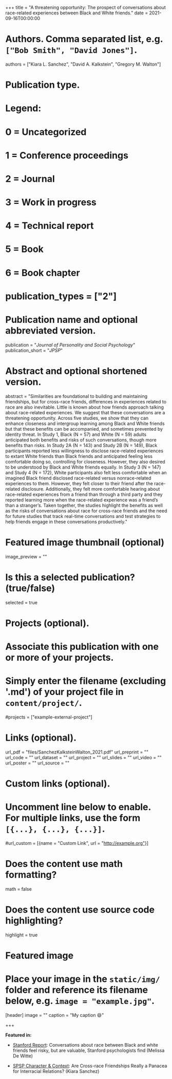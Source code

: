 +++
title = "A threatening opportunity: The prospect of conversations about race-related experiences between Black and White friends."
date = 2021-09-16T00:00:00

# Authors. Comma separated list, e.g. `["Bob Smith", "David Jones"]`.
authors = ["Kiara L. Sanchez", "David A. Kalkstein", "Gregory M. Walton"]

# Publication type.
# Legend:
# 0 = Uncategorized
# 1 = Conference proceedings
# 2 = Journal
# 3 = Work in progress
# 4 = Technical report
# 5 = Book
# 6 = Book chapter
# publication_types = ["2"]

# Publication name and optional abbreviated version.
publication = "*Journal of Personality and Social Psychology*"
publication_short = "*JPSP*"

# Abstract and optional shortened version.
abstract = "Similarities are foundational to building and maintaining friendships, but for cross-race friends, differences in experiences related to race are also inevitable. Little is known about how friends approach talking about race-related experiences. We suggest that these conversations are a threatening opportunity. Across five studies, we show that they can enhance closeness and intergroup learning among Black and White friends but that these benefits can be accompanied, and sometimes prevented by identity threat. In Study 1, Black (N = 57) and White (N = 59) adults anticipated both benefits and risks of such conversations, though more benefits than risks. In Study 2A (N = 143) and Study 2B (N = 149), Black participants reported less willingness to disclose race-related experiences to extant White friends than Black friends and anticipated feeling less comfortable doing so, controlling for closeness. However, they also desired to be understood by Black and White friends equally. In Study 3 (N = 147) and Study 4 (N = 172), White participants also felt less comfortable when an imagined Black friend disclosed race-related versus nonrace-related experiences to them. However, they felt closer to their friend after the race-related disclosure. Additionally, they felt more comfortable hearing about race-related experiences from a friend than through a third party and they reported learning more when the race-related experience was a friend’s than a stranger’s. Taken together, the studies highlight the benefits as well as the risks of conversations about race for cross-race friends and the need for future studies that track real-time conversations and test strategies to help friends engage in these conversations productively."

# Featured image thumbnail (optional)
image_preview = ""

# Is this a selected publication? (true/false)
selected = true

# Projects (optional).
#   Associate this publication with one or more of your projects.
#   Simply enter the filename (excluding '.md') of your project file in `content/project/`.
#projects = ["example-external-project"]

# Links (optional).
url_pdf = "files/SanchezKalksteinWalton_2021.pdf"
url_preprint = ""
url_code = ""
url_dataset = ""
url_project = ""
url_slides = ""
url_video = ""
url_poster = ""
url_source = ""

# Custom links (optional).
#   Uncomment line below to enable. For multiple links, use the form `[{...}, {...}, {...}]`.
#url_custom = [{name = "Custom Link", url = "http://example.org"}]

# Does the content use math formatting?
math = false

# Does the content use source code highlighting?
highlight = true

# Featured image
# Place your image in the `static/img/` folder and reference its filename below, e.g. `image = "example.jpg"`.
[header]
image = ""
caption = "My caption :smile:"

+++

**Featured in:**
- [Stanford Report](https://news.stanford.edu/press-releases/2021/09/20/conversations-ral-risky-valuable/): Conversations about race between Black and white friends feel risky, but are valuable, Stanford psychologists find (Melissa De Witte)

- [SPSP Character & Context](https://spsp.org/news-center/character-context-blog/are-cross-race-friendships-really-panacea-interracial-relations): Are Cross-race Friendships Really a Panacea for Interracial Relations? (Kiara Sanchez)
